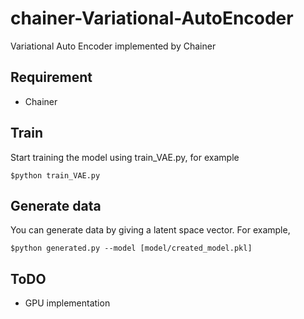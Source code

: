 # chainer-Variational-AutoEncoder

Variational Auto Encoder implemented by Chainer

## Requirement

* Chainer

## Train

Start training the model using train_VAE.py, for example
```
$python train_VAE.py
```

## Generate data

You can generate data by giving a latent space vector.
For example,
```
$python generated.py --model [model/created_model.pkl]
```

## ToDO

* GPU implementation
